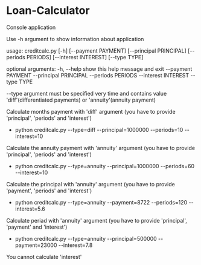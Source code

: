 # Loan-Calculator

Console application

Use -h argument to show information about application

usage: creditcalc.py [-h] [--payment PAYMENT] [--principal PRINCIPAL]
                     [--periods PERIODS] [--interest INTEREST] [--type TYPE]

optional arguments:
  -h, --help            show this help message and exit
  --payment PAYMENT
  --principal PRINCIPAL
  --periods PERIODS
  --interest INTEREST
  --type TYPE

  --type argument must be specified very time and contains value 'diff'(differentiated payments) or 'annuity'(annuity payment)

 Calculate months payment with 'diff' argument (you have to provide 'principal', 'periods' and 'interest')
 - python creditcalc.py --type=diff --principal=1000000 --periods=10 --interest=10
 
 Calculate the annuity payment with 'annuity' argument (you have to provide 'principal', 'periods' and 'interest')
 - python creditcalc.py --type=annuity --principal=1000000 --periods=60 --interest=10
 
 Calculate the principal with 'annuity' argument (you have to provide 'payment', 'periods' and 'interest')
 - python creditcalc.py --type=annuity --payment=8722 --periods=120 --interest=5.6
 
 Calculate periad with 'annuity' argument (you have to provide 'principal', 'payment' and 'interest')
 - python creditcalc.py --type=annuity --principal=500000 --payment=23000 --interest=7.8

 You cannot calculate 'interest'
